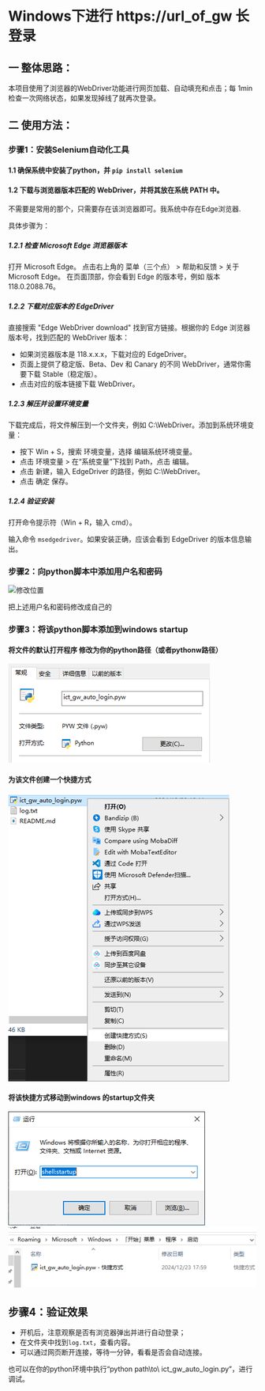 # Windows下进行 https://url_of_gw 长登录

## 一 整体思路：

本项目使用了浏览器的WebDriver功能进行网页加载、自动填充和点击；每 1min 检查一次网络状态，如果发现掉线了就再次登录。

## 二 使用方法：

### 步骤1：安装Selenium自动化工具
#### 1.1 确保系统中安装了python，并 `pip install selenium`

#### 1.2 下载与浏览器版本匹配的 WebDriver，并将其放在系统 PATH 中。

不需要是常用的那个，只需要存在该浏览器即可。我系统中存在Edge浏览器.

具体步骤为：
##### 1.2.1 检查 Microsoft Edge 浏览器版本

打开 Microsoft Edge。
点击右上角的 菜单（三个点） > 帮助和反馈 > 关于 Microsoft Edge。
在页面顶部，你会看到 Edge 的版本号，例如 版本 118.0.2088.76。

##### 1.2.2 下载对应版本的 EdgeDriver
直接搜索 "Edge WebDriver download" 找到官方链接。根据你的 Edge 浏览器版本号，找到匹配的 WebDriver 版本：

- 如果浏览器版本是 118.x.x.x，下载对应的 EdgeDriver。
- 页面上提供了稳定版、Beta、Dev 和 Canary 的不同 WebDriver，通常你需要下载 Stable（稳定版）。
- 点击对应的版本链接下载 WebDriver。

##### 1.2.3 解压并设置环境变量

下载完成后，将文件解压到一个文件夹，例如 C:\WebDriver。添加到系统环境变量：
- 按下 Win + S，搜索 环境变量，选择 编辑系统环境变量。
- 点击 环境变量 > 在“系统变量”下找到 Path，点击 编辑。
- 点击 新建，输入 EdgeDriver 的路径，例如 C:\WebDriver。
- 点击 确定 保存。

##### 1.2.4 验证安装
打开命令提示符（Win + R，输入 cmd）。

输入命令 `msedgedriver`。如果安装正确，应该会看到 EdgeDriver 的版本信息输出。

### 步骤2：向python脚本中添加用户名和密码
![修改位置](figure/1.png)

把上述用户名和密码修改成自己的

### 步骤3：将该python脚本添加到windows startup

#### 将文件的默认打开程序 修改为你的python路径（或者pythonw路径）
![alt text](figure/image1.png)

#### 为该文件创建一个快捷方式
![alt text](figure/image2.png)

#### 将该快捷方式移动到windows 的startup文件夹
![alt text](figure/image3.png)
![alt text](figure/image4.png)

## 步骤4：验证效果

- 开机后，注意观察是否有浏览器弹出并进行自动登录；
- 在文件夹中找到`log.txt`，查看内容。
- 可以通过网页断开连接，等待一分钟，看看是否会自动连接。

也可以在你的python环境中执行“python path\to\ ict_gw_auto_login.py”，进行调试。
